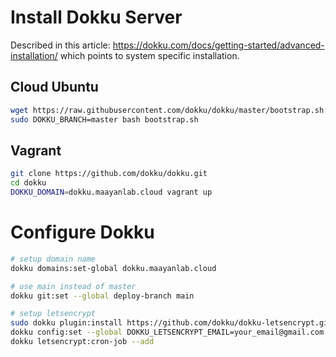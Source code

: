 # Install Dokku Server

Described in this article: <https://dokku.com/docs/getting-started/advanced-installation/> which points to system specific installation.

## Cloud Ubuntu

```bash
wget https://raw.githubusercontent.com/dokku/dokku/master/bootstrap.sh
sudo DOKKU_BRANCH=master bash bootstrap.sh
```

## Vagrant

```bash
git clone https://github.com/dokku/dokku.git
cd dokku
DOKKU_DOMAIN=dokku.maayanlab.cloud vagrant up
```

# Configure Dokku

```bash
# setup domain name
dokku domains:set-global dokku.maayanlab.cloud

# use main instead of master
dokku git:set --global deploy-branch main

# setup letsencrypt
sudo dokku plugin:install https://github.com/dokku/dokku-letsencrypt.git
dokku config:set --global DOKKU_LETSENCRYPT_EMAIL=your_email@gmail.com
dokku letsencrypt:cron-job --add
```
